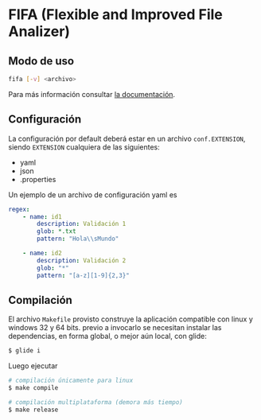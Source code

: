 # FIFA (Flexible and Improved File Analizer)

## Modo de uso

```sh
fifa [-v] <archivo>
```

Para más información consultar [la documentación](./doc/fifa.md).

## Configuración

La configuración por default deberá estar en un archivo `conf.EXTENSION`, siendo
`EXTENSION` cualquiera de las siguientes:

- yaml
- json
- .properties

Un ejemplo de un archivo de configuración yaml es

```yaml
regex:
    - name: id1
        description: Validación 1
        glob: *.txt
        pattern: "Hola\\sMundo"

    - name: id2
        description: Validación 2
        glob: "*"
        pattern: "[a-z][1-9]{2,3}"
```

## Compilación

El archivo `Makefile` provisto construye la aplicación compatible con linux y
windows 32 y 64 bits.  previo a invocarlo se necesitan instalar las 
dependencias, en forma global, o mejor aún local, con glide:

```sh
$ glide i
```

Luego ejecutar

```sh
# compilación únicamente para linux
$ make compile

# compilación multiplataforma (demora más tiempo)
$ make release
```
